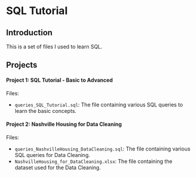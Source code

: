 # SQL Tutorial

## Introduction
This is a set of files I used to learn SQL.

## Projects

#### Project 1: SQL Tutorial - Basic to Advanced
Files:
- `queries_SQL_Tutorial.sql`: The file containing various SQL queries to learn the basic concepts.

#### Project 2: Nashville Housing for Data Cleaning
Files:
- `queries_NashvilleHousing_DataCleaning.sql`: The file containing various SQL queries for Data Cleaning.
- `NashvilleHousing_for_DataCleaning.xlsx`: The file containing the dataset used for the Data Cleaning.
